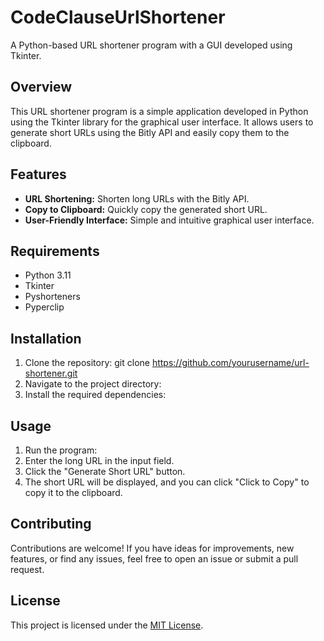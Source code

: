 # CodeClauseUrlShortener

A Python-based URL shortener program with a GUI developed using Tkinter.

## Overview

This URL shortener program is a simple application developed in Python using the Tkinter library for the graphical user interface. It allows users to generate short URLs using the Bitly API and easily copy them to the clipboard.

## Features

- **URL Shortening:** Shorten long URLs with the Bitly API.
- **Copy to Clipboard:** Quickly copy the generated short URL.
- **User-Friendly Interface:** Simple and intuitive graphical user interface.

## Requirements

- Python 3.11
- Tkinter
- Pyshorteners
- Pyperclip

## Installation

1. Clone the repository: git clone https://github.com/yourusername/url-shortener.git
2. Navigate to the project directory:
3. Install the required dependencies:

## Usage

1. Run the program:
2. Enter the long URL in the input field.
3. Click the "Generate Short URL" button.
4. The short URL will be displayed, and you can click "Click to Copy" to copy it to the clipboard.

## Contributing

Contributions are welcome! If you have ideas for improvements, new features, or find any issues, feel free to open an issue or submit a pull request.

## License

This project is licensed under the [MIT License](LICENSE).

